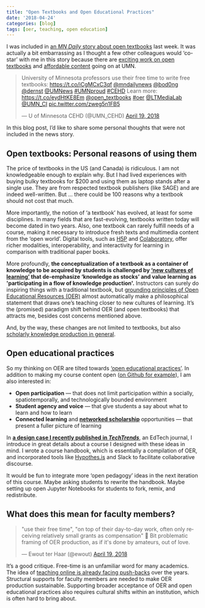 ```yaml
---
title: "Open Textbooks and Open Educational Practices"
date: '2018-04-24'
categories: [blog]
tags: [oer, teaching, open education]
---
```


I was included in [an *MN Daily* story about open textbooks](http://www.mndaily.com/article/2018/04/n-university-of-minnesota-professors-use-their-free-time-to-write-free-textbooks) last week. It was actually a bit embarrassing as I thought a few other colleagues would ‘co-star’ with me in this story because there are [exciting work on open textbooks](http://research.cehd.umn.edu/otn/) and [affordable content](https://www.lib.umn.edu/elearning/partnership/showcase) going on at UMN.

<blockquote class="twitter-tweet" data-lang="en"><p lang="en" dir="ltr">University of Minnesota professors use their free time to write free textbooks: <a href="https://t.co/iCgMCxC3qf">https://t.co/iCgMCxC3qf</a> <a href="https://twitter.com/mndailynews?ref_src=twsrc%5Etfw">@mndailynews</a> <a href="https://twitter.com/bod0ng?ref_src=twsrc%5Etfw">@bod0ng</a> <a href="https://twitter.com/dernst?ref_src=twsrc%5Etfw">@dernst</a> <a href="https://twitter.com/UMNews?ref_src=twsrc%5Etfw">@UMNews</a> <a href="https://twitter.com/hashtag/UMNproud?src=hash&amp;ref_src=twsrc%5Etfw">#UMNproud</a> <a href="https://twitter.com/hashtag/CEHD?src=hash&amp;ref_src=twsrc%5Etfw">#CEHD</a> Learn more: <a href="https://t.co/eydHtKE8Em">https://t.co/eydHtKE8Em</a> <a href="https://twitter.com/open_textbooks?ref_src=twsrc%5Etfw">@open_textbooks</a> <a href="https://twitter.com/hashtag/oer?src=hash&amp;ref_src=twsrc%5Etfw">#oer</a> <a href="https://twitter.com/LTMediaLab?ref_src=twsrc%5Etfw">@LTMediaLab</a> <a href="https://twitter.com/UMN_CI?ref_src=twsrc%5Etfw">@UMN_CI</a> <a href="https://t.co/zweg5n1FB5">pic.twitter.com/zweg5n1FB5</a></p>&mdash; U of Minnesota CEHD (@UMN_CEHD) <a href="https://twitter.com/UMN_CEHD/status/986960692468178944?ref_src=twsrc%5Etfw">April 19, 2018</a></blockquote>
<script async src="https://platform.twitter.com/widgets.js" charset="utf-8"></script>


In this blog post, I’d like to share some personal thoughts that were not included in the news story.

## Open textbooks: Personal reasons of using them

The price of textbooks in the US (and Canada) is ridiculous. I am not knowledgeable enough to explain why. But I had lived experiences with buying bulky textbooks for $200 and using them as laptop stands after a single use. They are from respected textbook publishers (like SAGE) and are indeed well-written. But ... there could be 100 reasons why a textbook should not cost that much.

More importantly, the notion of ‘a textbook’ has evolved, at least for some disciplines. In many fields that are fast-evolving, textbooks written today will become dated in two years. Also, one textbook can rarely fulfill needs of a course, making it necessary to introduce fresh texts and multimedia content from the ‘open world’. Digital tools, such as [H5P](http://h5p.org/) and [Colaboratory](https://research.google.com/colaboratory/faq.html), offer richer modalities, interoperability, and interactivity for learning in comparison with traditional paper books.

More profoundly, **the conceptualization of a textbook as a container of knowledge to be acquired by students is challenged by [‘new cultures of learning’](http://www.newcultureoflearning.com/) that de-emphasize ‘knowledge as stocks’ and value learning as 'participating in a flow of knowledge production'.** Instructors can surely do inspiring things with a traditional textbook, but [grounding principles of Open Educational Resources (OER)](https://opencontent.org/blog/archives/3221) almost automatically make a philosophical statement that draws one’s teaching closer to new cultures of learning. It’s the (promised) paradigm shift behind OER (and open textbooks) that attracts me, besides cost concerns mentioned above.

And, by the way, these changes are not limited to textbooks, but also [scholarly knowledge production in general](https://www.theatlantic.com/science/archive/2018/04/the-scientific-paper-is-obsolete/556676/).

## Open educational practices

So my thinking on OER are tilted towards [‘open educational practices’](http://catherinecronin.net/research/openness-and-praxis/). In addition to making my course content open ([on Github for example](https://github.com/meefen/la-spring16)), I am also interested in:

- **Open participation** — that does not limit participation within a socially, spatiotemporally, and technologically bounded environment
- **Student agency and voice** — that give students a say about what to learn and how to learn
- **Connected learning** and [**networked scholarship**](http://www.veletsianos.com/digital-scholarship-social-media-use-and-networked-participatory-scholarship/) opportunities — that present a fuller picture of learning

In __[a design case I recently published in *TechTrends*](https://www.researchgate.net/publication/324611447_Designing_for_Networked_Collaborative_Discourse_An_UnLMS_Approach?_sg=PGJY4wgTJg5Cww01tBKT9c1Oo_ePJeI3nSHLFeyQAsJYUyWE6Dv8Ht-S2ofF60vy_b67vRe8oXJxu6xQB2SNhAYX7z7suxd3eW7PBIWm.En9a-PTggG7Kycn1iq4BewoyxPdNV69K57JZI_E-88MS-xc7YknPZ-7TE0_MzyhxrXSwZsC0Z8nUguDTKMBjTQ)__, an EdTech journal, I introduce in great details about a course I designed with these ideas in mind. I wrote a course handbook, which is essentially a compilation of OER, and incorporated tools like [Hypothes.is](https://hypothes.is/) and Slack to facilitate collaborative discourse.

It would be fun to integrate more ‘open pedagogy’ ideas in the next iteration of this course. Maybe asking students to rewrite the handbook. Maybe setting up open Jupyter Notebooks for students to fork, remix, and redistribute.

## What does this mean for faculty members?

<blockquote class="twitter-tweet" data-lang="en"><p lang="en" dir="ltr">&quot;use their free time&quot;, &quot;on top of their day-to-day work, often only receiving relatively small grants as compensation&quot; 🤔 Bit problematic framing of OER production, as if it&#39;s done by amateurs, out of love.</p>&mdash; Ewout ter Haar (@ewout) <a href="https://twitter.com/ewout/status/987005352402137088?ref_src=twsrc%5Etfw">April 19, 2018</a></blockquote>
<script async src="https://platform.twitter.com/widgets.js" charset="utf-8"></script>

It’s a good critique. Free-time is an unfamiliar word for many academics. The idea of [teaching online is already facing push-backs](https://er.educause.edu/articles/2014/2/conjecture-tension-and-online-learning) over the years. Structural supports for faculty members are needed to make OER production sustainable. Supporting broader acceptance of OER and open educational practices also requires cultural shifts within an institution, which is often hard to bring about.
